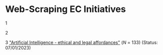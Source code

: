 # Web-Scraping EC Initiatives
1

2

3 ["Artificial Intelligence - ethical and legal affordances"](https://ec.europa.eu/info/law/better-regulation/have-your-say/initiatives/12527-Kunstliche-Intelligenz-ethische-und-rechtliche-Anforderungen/feedback_de?p_id=8242911&page=13) (*N* = 133) (Status: 07/01/2023)

